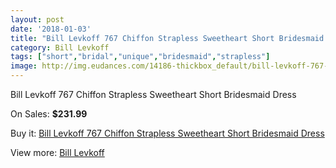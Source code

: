 ```yaml
---
layout: post
date: '2018-01-03'
title: "Bill Levkoff 767 Chiffon Strapless Sweetheart Short Bridesmaid Dress"
category: Bill Levkoff
tags: ["short","bridal","unique","bridesmaid","strapless"]
image: http://img.eudances.com/14186-thickbox_default/bill-levkoff-767-chiffon-strapless-sweetheart-short-bridesmaid-dress.jpg
---
```

Bill Levkoff 767 Chiffon Strapless Sweetheart Short Bridesmaid Dress

On Sales: **$231.99**
<a href="https://www.eudances.com/en/bill-levkoff/4257-bill-levkoff-767-chiffon-strapless-sweetheart-short-bridesmaid-dress.html"><amp-img layout="responsive" width="600" height="600" src="//img.eudances.com/14186-thickbox_default/bill-levkoff-767-chiffon-strapless-sweetheart-short-bridesmaid-dress.jpg" alt="Bill Levkoff 767 Chiffon Strapless Sweetheart Short Bridesmaid Dress 0" /></a>
<a href="https://www.eudances.com/en/bill-levkoff/4257-bill-levkoff-767-chiffon-strapless-sweetheart-short-bridesmaid-dress.html"><amp-img layout="responsive" width="600" height="600" src="//img.eudances.com/14187-thickbox_default/bill-levkoff-767-chiffon-strapless-sweetheart-short-bridesmaid-dress.jpg" alt="Bill Levkoff 767 Chiffon Strapless Sweetheart Short Bridesmaid Dress 1" /></a>

Buy it: [Bill Levkoff 767 Chiffon Strapless Sweetheart Short Bridesmaid Dress](https://www.eudances.com/en/bill-levkoff/4257-bill-levkoff-767-chiffon-strapless-sweetheart-short-bridesmaid-dress.html "Bill Levkoff 767 Chiffon Strapless Sweetheart Short Bridesmaid Dress")

View more: [Bill Levkoff](https://www.eudances.com/en/57-bill-levkoff "Bill Levkoff")